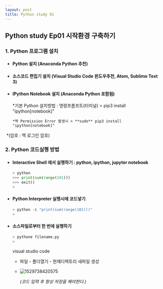 ```yaml
---
layout: post
title: Python study 01
---
```


## Python study Ep01 시작환경 구축하기

### 1. Python 프로그램 설치

- #### Python 설치 (Anaconda Python 추천)

- #### 소스코드 편집기 설치 (Visual Studio Code 윈도우추천, Atom, Sublime Text 3)

- #### IPython Notebook 설치 (Anaconda Python 포함됨)

  *기본 Python 설치방법 : 명령프롬프트(터미널) > pip3 install "ipython[notebook]"

  ```
  *맥 Permission Error 발생시 > **sudo** pip3 install "ipython[notebook]"
  ```

​          *(암호 : 맥 로그인 암호)

### 2. Python 코드실행 방법

- #### Interactive Shell 에서 실행하기 : python, ipython, jupyter notebook

  ```python
  > python
  >>> print(sum(range(101)))
  >>> exit()
  >
  ```

- #### Python Interpreter 실행시에 코드넣기

  ```python
  > python -c "print(sum(range(101)))"
  >
  ```

- #### 소스파일로부터 한 번에 실행하기

  ```python
  > pythone filename.py
  >
  ```

  visual studio code

  - 파일 - 폴더열기 - 현재디렉토리 새파일 생성

  - ![1529738420575](C:\Users\YANGUK\AppData\Local\Temp\1529738420575.png)

    *(코드 입력 후 항상 저장을 해야한다.)*
